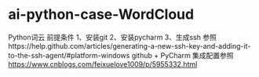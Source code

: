 # ai-python-case-WordCloud
Python词云
前提条件
1、安装git
2、安装pycharm
3、生成ssh 参照https://help.github.com/articles/generating-a-new-ssh-key-and-adding-it-to-the-ssh-agent/#platform-windows
github + PyCharm 集成配置参照 https://www.cnblogs.com/feixuelove1009/p/5955332.html
